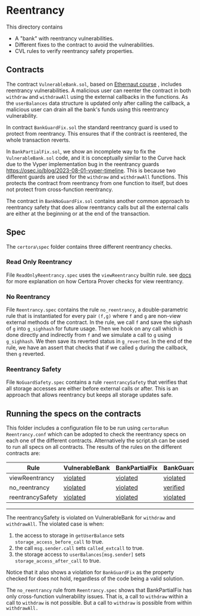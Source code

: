 # Reentrancy
This directory contains 
  - A "bank" with reentrancy vulnerabilities. 
  - Different fixes to the contract to avoid the vulnerabilities.
  - CVL rules to verify reentrancy safety properties.

## Contracts
The contract `VulnerableBank.sol`, based on [Ethernaut course](https://dev.to/nvn/ethernaut-hacks-level-10-re-entrancy-42o9) ,  includes reentrancy vulnerabilities.
A malicious user can reenter the contract in both `withdraw` and `withdrawAll` using the external callbacks in the functions. As the `userBalances` data structure is updated only after calling the callback, a malicious user can drain all the bank's funds using this reentrancy vulnerability. 

In contract `BankGuardFix.sol` the standard reentrancy guard is used to protect from reentrancy. This ensures that if the contract is reentered, the whole transaction reverts. 

In `BankPartialFix.sol`, we show an incomplete way to fix the `VulnerableBank.sol` code, and it is conceptually similar to the Curve hack due to the Vyper implementation bug in the reentrancy guards https://osec.io/blog/2023-08-01-vyper-timeline. This is because two different guards are used for the `withdraw` and `withdrawAll` functions. This protects the contract from reentrancy from one function to itself, but does not protect from cross-function reentrancy. 

The contract in `BankNoGuardFix.sol` contains another common approach to reentrancy safety that does allow reentrancy calls but all the external calls are either at the beginning or at the end of the transaction.

## Spec
The `certora\spec` folder contains three different reentrancy checks.

### Read Only Reentrancy 
File `ReadOnlyReentrancy.spec` uses the `viewReentrancy` builtin rule.
see [docs](https://docs.certora.com/en/latest/docs/cvl/builtin.html#read-only-reentrancy-detection-viewreentrancy) for more explanation on how Certora Prover checks for view reentrancy.

### No Reentrancy 
File `Reentrancy.spec` contains the rule `no_reentrancy`, a double-parametric rule that is instantiated for every pair `(f,g)` where `f` and `g` are non-view external methods of the contract. In the rule, we call `f` and save the sighash of `g` into `g_sighhash` for future usage. Then we hook on any call which is done directly and indirectly from `f` and we simulate a call to `g` using `g_sighhash`. We then save its reverted status in `g_reverted`. In the end of the rule, we have an assert that checks that if we called `g` during the callback, then `g` reverted. 

### Reentrancy Safety 
File `NoGuardSafety.spec` contains a rule `reentrancySafety` that verifies that all storage accesses are either before external calls or after. This is an approach that allows reentrancy but keeps all storage updates safe.  


## Running the specs on the contracts

This folder includes a configuration file to be run using `certoraRun Reentrancy.conf` which can be adopted to check the reentrancy specs on each one of the different contracts. Alternatively the script.sh can be used to run all specs on all contracts.
The results of the rules on the different contracts are: 

| Rule | VulnerableBank |  BankPartialFix | BankGuardFix | BankNoGuardFix |
| ---| ------------------ | ------- | ---------| --- |
|viewReentrancy| [violated](https://prover.certora.com/output/40726/fcf0a1dcbd184eac9aaf1e19fa7cc7ca/?anonymousKey=cb6a74f8400a1d701364f80ee8b043aec6d3fa5e) |  [violated](https://prover.certora.com/output/40726/2d7af3d99ef34315a83d1aee70cf341d/?anonymousKey=d06ad0c34b5e1aa20114a630a869fb60a98e494e) | [violated](https://prover.certora.com/output/40726/e9613f2f235d4ad8a0890086948abdce/?anonymousKey=3d145bf95ccb691856057ea34dc4e557742959bd) | [verified](https://prover.certora.com/output/40726/a46a13552cf642a6a81fdc10c9162048/?anonymousKey=fde611f643b0707f0f00759dd0dacdf0ab863313)  |
| no_reentrancy | [violated](https://prover.certora.com/output/40726/862a961b0a074d3fb74118f6100169b8/?anonymousKey=b3e832314b390e81537d6b326be7b90176955ad6)  | [violated](https://prover.certora.com/output/40726/251dd2aaad664dc2a4374919b0cc83fd/?anonymousKey=5fe9a9c43124a7be4ab103d40ea2cfa6b32a70c9) | [verified](https://prover.certora.com/output/40726/41cc34259f4e4d1f8e648a31e1ec0a1b/?anonymousKey=7e924f5d443ca0e800f08064e1b439b117d3848c) | [violated](https://prover.certora.com/output/40726/b89c7e2afc4740c891e96ad4c70e2e8e/?anonymousKey=eda258e003d4462743c72710c4690559c1862da4) | 
| reentrancySafety | [violated](https://prover.certora.com/output/40726/2badf195c7684ca1a4ee5c42c3db3393/?anonymousKey=d00dd0ba0d1c49719781edfa6f2763c676f20505) | [violated](https://prover.certora.com/output/40726/5fd3187562b34dd483ada1112ff6136c/?anonymousKey=de48a3eb6871883a30f27043bb1393eb4c94c458) | [violated](https://prover.certora.com/output/40726/b62e2d9e904544ac9593460d69e338d7/?anonymousKey=bfd6700d53766f021225452a499a9b937681865d) | [verified](https://prover.certora.com/output/40726/983c9e07e81f44e18a08d898465ae30b/?anonymousKey=fc8047593fc9bf9e96a3e1a948f1cc3736df964f) |  
---


The reentrancySafety is violated on VulnerableBank for `withdraw` and `withdrawAll`. The violated case is when:
1. the access to storage in `getUserBalance` sets `storage_access_before_call` to true.
2. the call `msg.sender.call` sets `called_extcall` to true.
3. the storage access to `userBalances[msg.sender]` sets `storage_access_after_call` to true.

Notice that it also shows a violation for `BankGuardFix` as the property checked for does not hold, regardless of the code being a valid solution.


The `no_reentrancy` rule from `Reentrancy.spec` shows that BankPartialFix has only cross-function vulnerability issues. That is, a call to `withdraw` within a call to `withdraw` is not possible. But a call to `withdraw` is possible from within `withdrawAll.`
